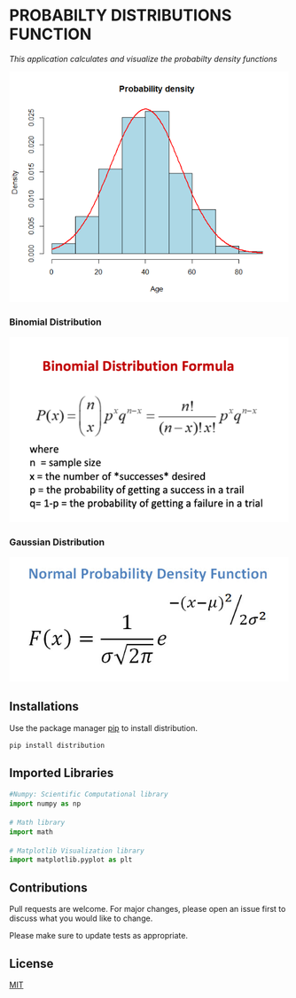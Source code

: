 # PROBABILTY DISTRIBUTIONS FUNCTION

_This application calculates and visualize the probabilty density functions_

![Probability density function](https://github.com/MafikengZ/Distributions/blob/main/images/1_bHlmeUZ0eaugeBdl4oXDqA.png)

### Binomial Distribution
![Bimomial distribution](https://github.com/MafikengZ/Distributions/blob/main/images/binomial.png)

### Gaussian Distribution
![Gaussian distribution](https://github.com/MafikengZ/Distributions/blob/main/images/normpdf1.jpg)

## Installations
Use the package manager [pip](https://pip.pypa.io/en/stable/) to install distribution.

```bash
pip install distribution
```


## Imported Libraries
```python
#Numpy: Scientific Computational library
import numpy as np

# Math library
import math

# Matplotlib Visualization library
import matplotlib.pyplot as plt

```

## Contributions
Pull requests are welcome. For major changes, please open an issue first to discuss what you would like to change.

Please make sure to update tests as appropriate.

## License
[MIT](https://choosealicense.com/licenses/mit/)
